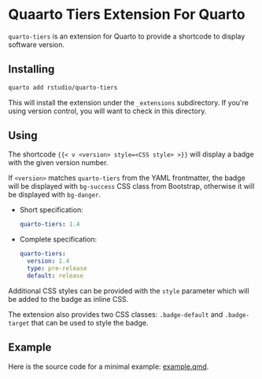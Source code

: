 # Quaarto Tiers Extension For Quarto

`quarto-tiers` is an extension for Quarto to provide a shortcode to display software version.

## Installing

```bash
quarto add rstudio/quarto-tiers
```

This will install the extension under the `_extensions` subdirectory.
If you're using version control, you will want to check in this directory.

## Using

The shortcode `{{< v <version> style=<CSS style> >}}` will display a badge with the given version number.

If `<version>` matches `quarto-tiers` from the YAML frontmatter, the badge will be displayed with `bg-success` CSS class from Bootstrap, otherwise it will be displayed with `bg-danger`.

- Short specification:

  ```yaml
  quarto-tiers: 1.4
  ```

- Complete specification:

  ```yaml
  quarto-tiers:
    version: 1.4
    type: pre-release
    default: release
  ```

Additional CSS styles can be provided with the `style` parameter which will be added to the badge as inline CSS.

The extension also provides two CSS classes: `.badge-default` and `.badge-target` that can be used to style the badge.

## Example

Here is the source code for a minimal example: [example.qmd](example.qmd).
